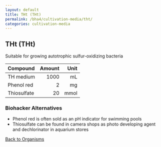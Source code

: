 ```yaml
---
layout: default
title: THt (THt)
permalink: /bha4/cultivation-media/tht/
categories: cultivation-media
---
```


## THt (THt)

Suitable for growing autotrophic sulfur-oxidizing bacteria

|Compound| Amount | Unit |
|:-------|-------:|-----:|
|TH medium|1000|mL|
|Phenol red|2|mg|
|Thiosulfate|20|mmol|

### Biohacker Alternatives

* Phenol red is often sold as an pH indicator for swimming pools
* Thiosulfate can be found in camera shops as photo developing agent and dechlorinator in aquarium stores

[Back to Organisms](/bha4/organisms/)

